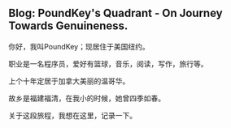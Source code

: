 ## Blog: PoundKey's Quadrant - On Journey Towards Genuineness.

你好，我叫PoundKey；现居住于美国纽约。

职业是一名程序员，爱好有篮球，音乐，阅读，写作，旅行等。

上个十年定居于加拿大美丽的温哥华。

故乡是福建福清，在我小的时候，她曾四季如春。

关于这段旅程，我想在这里，记录一下。